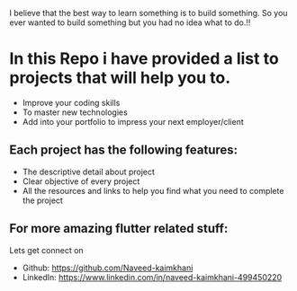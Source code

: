 I believe that the best way to learn something is to build something. So you ever wanted to build something but you had no idea what to do.!!

# In this Repo i have provided a list to projects that will help you to.
* Improve your coding skills
* To master new technologies
* Add into your portfolio to impress your next employer/client

## Each project has the following features:
* The descriptive detail about project
* Clear objective of every project
* All the resources and links to help you find what you need to complete the project
  
## For more amazing flutter related stuff:
Lets get connect on
* Github: https://github.com/Naveed-kaimkhani
* LinkedIn: https://www.linkedin.com/in/naveed-kaimkhani-499450220



